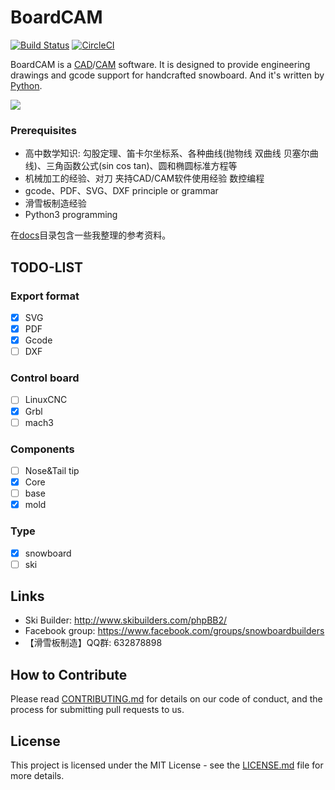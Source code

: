 # BoardCAM

[![Build Status](https://travis-ci.org/boardcam/BoardCAM.svg?branch=master)](https://travis-ci.org/boardcam/BoardCAM)
[![CircleCI](https://circleci.com/gh/boardcam/BoardCAM.svg?style=svg)](https://circleci.com/gh/boardcam/BoardCAM)

BoardCAM is a [CAD](https://en.wikipedia.org/wiki/Computer-aided_design)/[CAM](https://en.wikipedia.org/wiki/Computer-aided_manufacturing) software.
It is designed to provide engineering drawings and gcode support for handcrafted snowboard. And it's written by [Python](https://www.python.org/).

![](https://cdnolympic.files.wordpress.com/2014/01/team-canada-sebastien-toutant-e1515511383315.jpg?quality=100&w=1000)

### Prerequisites
* 高中数学知识: 勾股定理、笛卡尔坐标系、各种曲线(抛物线 双曲线 贝塞尔曲线)、三角函数公式(sin cos tan)、圆和椭圆标准方程等
* 机械加工的经验、对刀 夹持CAD/CAM软件使用经验 数控编程
* gcode、PDF、SVG、DXF principle or grammar
* 滑雪板制造经验
* Python3 programming

在[docs](./docs)目录包含一些我整理的参考资料。


## TODO-LIST
### Export format
- [x] SVG
- [x] PDF
- [x] Gcode
- [ ] DXF
### Control board
- [ ] LinuxCNC
- [x] Grbl
- [ ] mach3
### Components
- [ ] Nose&Tail tip
- [x] Core
- [ ] base
- [x] mold
### Type
- [x] snowboard
- [ ] ski

## Links
* Ski Builder: http://www.skibuilders.com/phpBB2/
* Facebook group: https://www.facebook.com/groups/snowboardbuilders
* 【滑雪板制造】QQ群: 632878898

## How to Contribute
Please read [CONTRIBUTING.md](./docs/CONTRIBUTING.md) for details on our code of conduct, 
and the process for submitting pull requests to us.

## License
This project is licensed under the MIT License - see the [LICENSE.md](./LICENSE) file for more details.